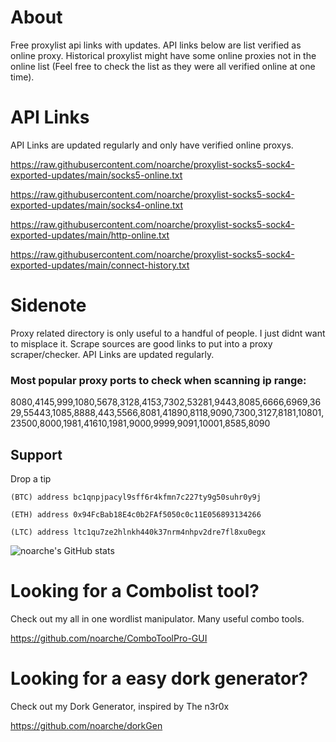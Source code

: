# About

Free proxylist api links with updates. API links below are list verified as online proxy. Historical proxylist might have some online proxies not in the online list (Feel free to check the list as they were all verified online at one time).

# API Links 

API Links are updated regularly and only have verified online proxys.  

https://raw.githubusercontent.com/noarche/proxylist-socks5-sock4-exported-updates/main/socks5-online.txt

https://raw.githubusercontent.com/noarche/proxylist-socks5-sock4-exported-updates/main/socks4-online.txt

https://raw.githubusercontent.com/noarche/proxylist-socks5-sock4-exported-updates/main/http-online.txt

https://raw.githubusercontent.com/noarche/proxylist-socks5-sock4-exported-updates/main/connect-history.txt

# Sidenote

Proxy related directory is only useful to a handful of people. I just didnt want to misplace it. Scrape sources are good links to put into a proxy scraper/checker. API Links are updated regularly. 

### Most popular proxy ports to check when scanning ip range:

8080,4145,999,1080,5678,3128,4153,7302,53281,9443,8085,6666,6969,3629,55443,1085,8888,443,5566,8081,41890,8118,9090,7300,3127,8181,10801,23500,8000,1981,41610,1981,9000,9999,9091,10001,8585,8090


## Support

Drop a tip

    (BTC) address bc1qnpjpacyl9sff6r4kfmn7c227ty9g50suhr0y9j
    
    (ETH) address 0x94FcBab18E4c0b2FAf5050c0c11E056893134266
    
    (LTC) address ltc1qu7ze2hlnkh440k37nrm4nhpv2dre7fl8xu0egx



![noarche's GitHub stats](https://github-readme-stats.vercel.app/api?username=noarche&show_icons=true&theme=transparent)


# Looking for a Combolist tool?

Check out my all in one wordlist manipulator. Many useful combo tools. 

https://github.com/noarche/ComboToolPro-GUI

# Looking for a easy dork generator? 

Check out my Dork Generator, inspired by The n3r0x

https://github.com/noarche/dorkGen
